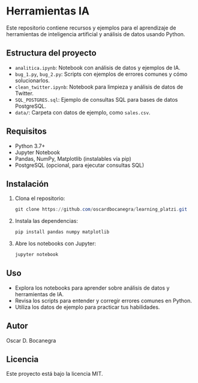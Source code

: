 # Herramientas IA

Este repositorio contiene recursos y ejemplos para el aprendizaje de herramientas de inteligencia artificial y análisis de datos usando Python.

## Estructura del proyecto

- `analitica.ipynb`: Notebook con análisis de datos y ejemplos de IA.
- `bug_1.py`, `bug_2.py`: Scripts con ejemplos de errores comunes y cómo solucionarlos.
- `clean_twitter.ipynb`: Notebook para limpieza y análisis de datos de Twitter.
- `SQL_POSTGRES.sql`: Ejemplo de consultas SQL para bases de datos PostgreSQL.
- `data/`: Carpeta con datos de ejemplo, como `sales.csv`.

## Requisitos

- Python 3.7+
- Jupyter Notebook
- Pandas, NumPy, Matplotlib (instalables vía pip)
- PostgreSQL (opcional, para ejecutar consultas SQL)

## Instalación

1. Clona el repositorio:
   ```powershell
   git clone https://github.com/oscardbocanegra/learning_platzi.git
   ```
2. Instala las dependencias:
   ```powershell
   pip install pandas numpy matplotlib
   ```
3. Abre los notebooks con Jupyter:
   ```powershell
   jupyter notebook
   ```

## Uso

- Explora los notebooks para aprender sobre análisis de datos y herramientas de IA.
- Revisa los scripts para entender y corregir errores comunes en Python.
- Utiliza los datos de ejemplo para practicar tus habilidades.

## Autor

Oscar D. Bocanegra

## Licencia

Este proyecto está bajo la licencia MIT.
